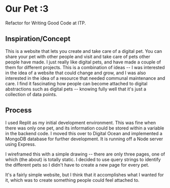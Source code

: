 # Our Pet :3

Refactor for Writing Good Code at ITP.


## Inspiration/Concept

This is a website that lets you create and take care of a digital pet. You can share your pet with other people and visit and take care of pets other people have made. I just really like digital pets, and have made a couple of them for different projects. This is a combination of ideas -- I was interested in the idea of a website that could change and grow, and I was also interested in the idea of a resource that needed communal maintenance and care. I find it fascinating how people can become attached to digital abstractions such as digital pets -- knowing fully well that it's just a collection of data points.

## Process

I used Replit as my initial development environment. This was fine when there was only one pet, and its information could be stored within a variable in the backend code. I moved this over to Digital Ocean and implemented a MongoDB database for further development. It is running off a Node server using Express. 

I wireframed this with a simple drawing -- there are only three pages, one of which (the about) is totally static. I decided to use query strings to identify the different pets so I didn't have to create a new page for every pet.

It's a fairly simple website, but I think that it accomplishes what I wanted for it, which was to create something people could feel attached to.

